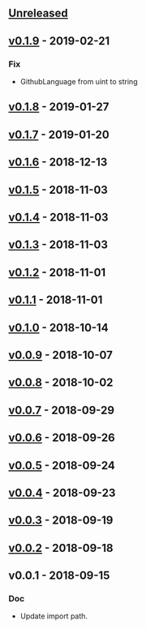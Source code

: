 <a name="unreleased"></a>
## [Unreleased]


<a name="v0.1.9"></a>
## [v0.1.9] - 2019-02-21
### Fix
- GithubLanguage from uint to string


<a name="v0.1.8"></a>
## [v0.1.8] - 2019-01-27

<a name="v0.1.7"></a>
## [v0.1.7] - 2019-01-20

<a name="v0.1.6"></a>
## [v0.1.6] - 2018-12-13

<a name="v0.1.5"></a>
## [v0.1.5] - 2018-11-03

<a name="v0.1.4"></a>
## [v0.1.4] - 2018-11-03

<a name="v0.1.3"></a>
## [v0.1.3] - 2018-11-03

<a name="v0.1.2"></a>
## [v0.1.2] - 2018-11-01

<a name="v0.1.1"></a>
## [v0.1.1] - 2018-11-01

<a name="v0.1.0"></a>
## [v0.1.0] - 2018-10-14

<a name="v0.0.9"></a>
## [v0.0.9] - 2018-10-07

<a name="v0.0.8"></a>
## [v0.0.8] - 2018-10-02

<a name="v0.0.7"></a>
## [v0.0.7] - 2018-09-29

<a name="v0.0.6"></a>
## [v0.0.6] - 2018-09-26

<a name="v0.0.5"></a>
## [v0.0.5] - 2018-09-24

<a name="v0.0.4"></a>
## [v0.0.4] - 2018-09-23

<a name="v0.0.3"></a>
## [v0.0.3] - 2018-09-19

<a name="v0.0.2"></a>
## [v0.0.2] - 2018-09-18

<a name="v0.0.1"></a>
## v0.0.1 - 2018-09-15
### Doc
- Update import path.


[Unreleased]: https://github.com/shuheiktgw/go-travis/compare/v0.1.9...HEAD
[v0.1.9]: https://github.com/shuheiktgw/go-travis/compare/v0.1.8...v0.1.9
[v0.1.8]: https://github.com/shuheiktgw/go-travis/compare/v0.1.7...v0.1.8
[v0.1.7]: https://github.com/shuheiktgw/go-travis/compare/v0.1.6...v0.1.7
[v0.1.6]: https://github.com/shuheiktgw/go-travis/compare/v0.1.5...v0.1.6
[v0.1.5]: https://github.com/shuheiktgw/go-travis/compare/v0.1.4...v0.1.5
[v0.1.4]: https://github.com/shuheiktgw/go-travis/compare/v0.1.3...v0.1.4
[v0.1.3]: https://github.com/shuheiktgw/go-travis/compare/v0.1.2...v0.1.3
[v0.1.2]: https://github.com/shuheiktgw/go-travis/compare/v0.1.1...v0.1.2
[v0.1.1]: https://github.com/shuheiktgw/go-travis/compare/v0.1.0...v0.1.1
[v0.1.0]: https://github.com/shuheiktgw/go-travis/compare/v0.0.9...v0.1.0
[v0.0.9]: https://github.com/shuheiktgw/go-travis/compare/v0.0.8...v0.0.9
[v0.0.8]: https://github.com/shuheiktgw/go-travis/compare/v0.0.7...v0.0.8
[v0.0.7]: https://github.com/shuheiktgw/go-travis/compare/v0.0.6...v0.0.7
[v0.0.6]: https://github.com/shuheiktgw/go-travis/compare/v0.0.5...v0.0.6
[v0.0.5]: https://github.com/shuheiktgw/go-travis/compare/v0.0.4...v0.0.5
[v0.0.4]: https://github.com/shuheiktgw/go-travis/compare/v0.0.3...v0.0.4
[v0.0.3]: https://github.com/shuheiktgw/go-travis/compare/v0.0.2...v0.0.3
[v0.0.2]: https://github.com/shuheiktgw/go-travis/compare/v0.0.1...v0.0.2
